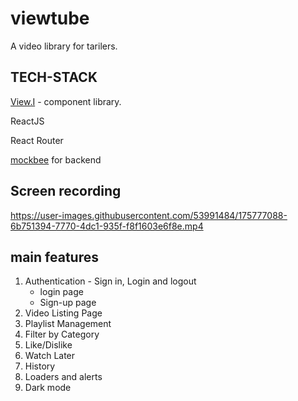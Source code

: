 # viewtube
A video library for tarilers.

## TECH-STACK

 [View.I](https://viewi.netlify.app/) - component library.
 
 ReactJS
 
 React Router
 
 [mockbee](https://mockbee.netlify.app/) for backend

## Screen recording

https://user-images.githubusercontent.com/53991484/175777088-6b751394-7770-4dc1-935f-f8f1603e6f8e.mp4

## main features

1) Authentication - Sign in, Login and logout
    - login page
    - Sign-up page
2) Video Listing Page
3) Playlist Management
4) Filter by Category
5) Like/Dislike
6) Watch Later
7) History
8) Loaders and alerts
10) Dark mode
